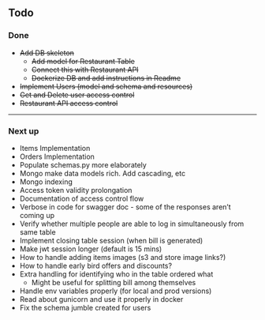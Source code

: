 ## Todo

### Done
- ~~Add DB skeleton~~
    - ~~Add model for Restaurant Table~~
    - ~~Connect this with Restaurant API~~
    - ~~Dockerize DB and add instructions in Readme~~
- ~~Implement Users (model and schema and resources)~~
- ~~Get and Delete user access control~~
- ~~Restaurant API access control~~

---
### Next up
- Items Implementation
- Orders Implementation
- Populate schemas.py more elaborately
- Mongo make data models rich. Add cascading, etc
- Mongo indexing
- Access token validity prolongation 
- Documentation of access control flow 
- Verbose in code for swagger doc - some of the responses aren’t coming up
- Verify whether multiple people are able to log in simultaneously from same table
- Implement closing table session (when bill is generated)
- Make jwt session longer (default is 15 mins)
- How to handle adding items images (s3 and store image links?)
- How to handle early bird offers and discounts? 
- Extra handling for identifying who in the table ordered what
  - Might be useful for splitting bill among themselves
- Handle env variables properly (for local and prod versions)
- Read about gunicorn and use it properly in docker
- Fix the schema jumble created for users
